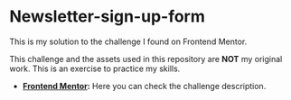 # Newsletter-sign-up-form
This is my solution to the challenge I found on Frontend Mentor.


This challenge and the assets used in this repository are **NOT** my original work. This is an exercise to practice my skills.


* **[Frontend Mentor]([https://www.frontendmentor.io/challenges/newsletter-signup-form-with-success-message-3FC1AZbNrv]):** Here you can check the challenge description.
